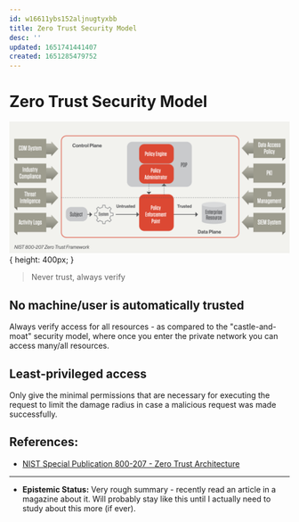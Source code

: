 ```yaml
---
id: w16611ybs152aljnugtyxbb
title: Zero Trust Security Model
desc: ''
updated: 1651741441407
created: 1651285479752
---
```


# Zero Trust Security Model

![NIST Zero Trust Framework](assets/images/nist-zero-trust-framework.png){ height: 400px; }

> Never trust, always verify

## No machine/user is automatically trusted
Always verify access for all resources - as compared to the "castle-and-moat" security model, where once you enter the
private network you can access many/all resources.

## Least-privileged access
Only give the minimal permissions that are necessary for executing the request to limit the damage radius in case a
malicious request was made successfully.


## References:
- [NIST Special Publication 800-207 - Zero Trust Architecture](https://nvlpubs.nist.gov/nistpubs/SpecialPublications/NIST.SP.800-207.pdf)

---

- **Epistemic Status:** Very rough summary - recently read an article in a magazine about it. Will probably stay like
  this until I actually need to study about this more (if ever).
